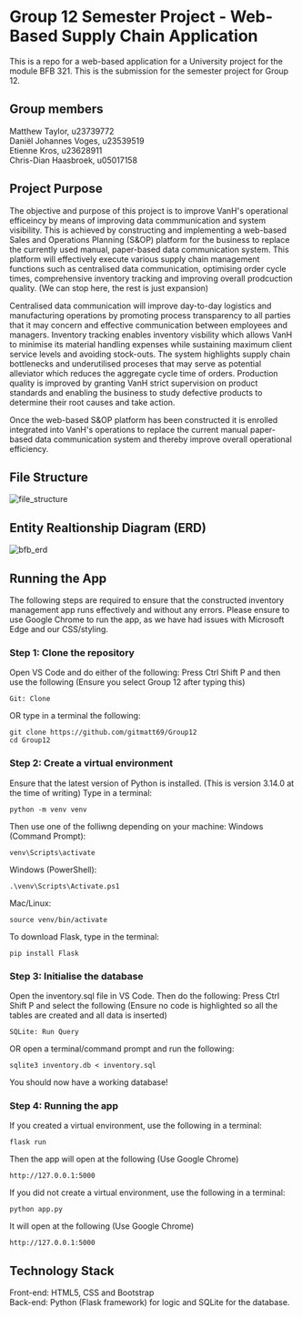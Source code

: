 # Group 12 Semester Project - Web-Based Supply Chain Application
This is a repo for a web-based application for a University project for the module BFB 321. This is the submission for the semester project for Group 12.

## Group members
Matthew Taylor, u23739772  
Daniël Johannes Voges, u23539519  
Etienne Kros, u23628911  
Chris-Dian Haasbroek, u05017158

## Project Purpose
The objective and purpose of this project is to improve VanH's operational efficeincy by means of improving data commmunication and system visibility. This is achieved by constructing and implementing a web-based Sales and Operations Planning (S&OP) platform for the business to replace the currently used manual, paper-based data communication system. This platform will effectively execute various supply chain management functions such as centralised data communication, optimising order cycle times, comprehensive inventory tracking and improving overall prodcuction quality. (We can stop here, the rest is just expansion)

Centralised data communication will improve day-to-day logistics and manufacturing operations by promoting process transparency to all parties that it may concern and effective communication between employees and managers. Inventory tracking enables inventory visbility which allows VanH to minimise its material handling expenses while sustaining maximum client service levels and avoiding stock-outs. The system highlights supply chain bottlenecks and underutilised proceses that may serve as potential alleviator which reduces the aggregate cycle time of orders. Production quality is improved by granting VanH strict supervision on product standards and enabling the business to study defective products to determine their root causes and take action. 

Once the web-based S&OP platform has been constructed it is enrolled integrated into VanH's operations to replace the current manual paper-based data communication system and thereby improve overall operational efficiency.

## File Structure 
![file_structure](https://github.com/user-attachments/assets/ff9550c1-b3b1-4505-9a64-c07e60c0b79b)


## Entity Realtionship Diagram (ERD)
![bfb_erd](https://github.com/user-attachments/assets/3f3426a5-f8c3-4f88-9ad1-bf38cb00faff)


## Running the App
The following steps are required to ensure that the constructed inventory management app runs effectively and without any errors.
Please ensure to use Google Chrome to run the app, as we have had issues with Microsoft Edge and our CSS/styling. 
### Step 1: Clone the repository
Open VS Code and do either of the following: 
Press Ctrl Shift P and then use the following (Ensure you select Group 12 after typing this)
```
Git: Clone
```
OR type in a terminal the following: 
```
git clone https://github.com/gitmatt69/Group12
cd Group12
```

### Step 2: Create a virtual environment
Ensure that the latest version of Python is installed. (This is version 3.14.0 at the time of writing)
Type in a terminal:
```
python -m venv venv
```
Then use one of the folliwng depending on your machine:
Windows (Command Prompt):
``` 
venv\Scripts\activate
```
Windows (PowerShell):
```
.\venv\Scripts\Activate.ps1
```
Mac/Linux:
```
source venv/bin/activate
```
To download Flask, type in the terminal:
```
pip install Flask
```
### Step 3: Initialise the database
Open the inventory.sql file in VS Code. Then do the following: 
Press Ctrl Shift P and select the following (Ensure no code is highlighted so all the tables are created and all data is inserted)
```
SQLite: Run Query
```
OR open a terminal/command prompt and run the following:
```
sqlite3 inventory.db < inventory.sql
```
You should now have a working database! 
### Step 4: Running the app
If you created a virtual environment, use the following in a terminal:
```
flask run
```
Then the app will open at the following (Use Google Chrome) 
```
http://127.0.0.1:5000
```
If you did not create a virtual environment, use the following in a terminal:
```
python app.py
```
It will open at the following (Use Google Chrome)
```
http://127.0.0.1:5000  
```

## Technology Stack
Front-end: HTML5, CSS and Bootstrap   
Back-end: Python (Flask framework) for logic and SQLite for the database. 
